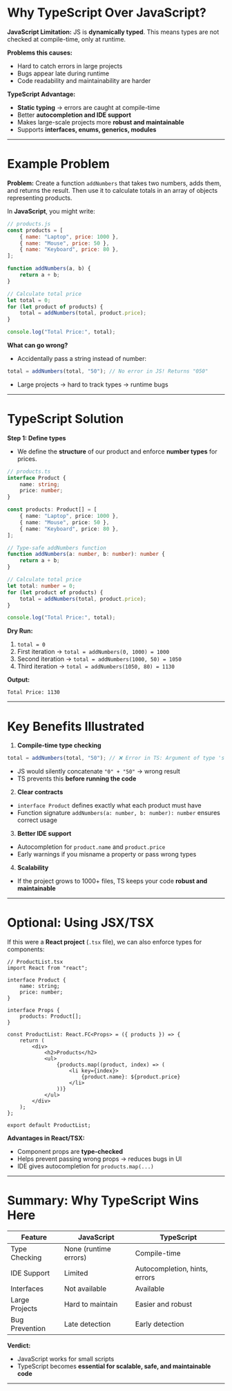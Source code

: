 # Why TypeScript Over JavaScript?

**JavaScript Limitation:**
JS is **dynamically typed**. This means types are not checked at compile-time, only at runtime.

**Problems this causes:**

* Hard to catch errors in large projects
* Bugs appear late during runtime
* Code readability and maintainability are harder

**TypeScript Advantage:**

* **Static typing** → errors are caught at compile-time
* Better **autocompletion and IDE support**
* Makes large-scale projects more **robust and maintainable**
* Supports **interfaces, enums, generics, modules**

---

# Example Problem

**Problem:**
Create a function `addNumbers` that takes two numbers, adds them, and returns the result. Then use it to calculate totals in an array of objects representing products.

In **JavaScript**, you might write:

```js
// products.js
const products = [
    { name: "Laptop", price: 1000 },
    { name: "Mouse", price: 50 },
    { name: "Keyboard", price: 80 },
];

function addNumbers(a, b) {
    return a + b;
}

// Calculate total price
let total = 0;
for (let product of products) {
    total = addNumbers(total, product.price);
}

console.log("Total Price:", total);
```

**What can go wrong?**

* Accidentally pass a string instead of number:

```js
total = addNumbers(total, "50"); // No error in JS! Returns "050"
```

* Large projects → hard to track types → runtime bugs

---

# TypeScript Solution

**Step 1: Define types**

* We define the **structure** of our product and enforce **number types** for prices.

```ts
// products.ts
interface Product {
    name: string;
    price: number;
}

const products: Product[] = [
    { name: "Laptop", price: 1000 },
    { name: "Mouse", price: 50 },
    { name: "Keyboard", price: 80 },
];

// Type-safe addNumbers function
function addNumbers(a: number, b: number): number {
    return a + b;
}

// Calculate total price
let total: number = 0;
for (let product of products) {
    total = addNumbers(total, product.price);
}

console.log("Total Price:", total);
```

**Dry Run:**

1. `total = 0`
2. First iteration → `total = addNumbers(0, 1000) = 1000`
3. Second iteration → `total = addNumbers(1000, 50) = 1050`
4. Third iteration → `total = addNumbers(1050, 80) = 1130`

**Output:**

```
Total Price: 1130
```

---

# Key Benefits Illustrated

1. **Compile-time type checking**

```ts
total = addNumbers(total, "50"); // ❌ Error in TS: Argument of type 'string' is not assignable to parameter of type 'number'.
```

* JS would silently concatenate `"0" + "50"` → wrong result
* TS prevents this **before running the code**

2. **Clear contracts**

* `interface Product` defines exactly what each product must have
* Function signature `addNumbers(a: number, b: number): number` ensures correct usage

3. **Better IDE support**

* Autocompletion for `product.name` and `product.price`
* Early warnings if you misname a property or pass wrong types

4. **Scalability**

* If the project grows to 1000+ files, TS keeps your code **robust and maintainable**

---

# Optional: Using JSX/TSX

If this were a **React project** (`.tsx` file), we can also enforce types for components:

```tsx
// ProductList.tsx
import React from "react";

interface Product {
    name: string;
    price: number;
}

interface Props {
    products: Product[];
}

const ProductList: React.FC<Props> = ({ products }) => {
    return (
        <div>
            <h2>Products</h2>
            <ul>
                {products.map((product, index) => (
                    <li key={index}>
                        {product.name}: ${product.price}
                    </li>
                ))}
            </ul>
        </div>
    );
};

export default ProductList;
```

**Advantages in React/TSX:**

* Component props are **type-checked**
* Helps prevent passing wrong props → reduces bugs in UI
* IDE gives autocompletion for `products.map(...)`

---

# Summary: Why TypeScript Wins Here

| Feature        | JavaScript            | TypeScript                    |
| -------------- | --------------------- | ----------------------------- |
| Type Checking  | None (runtime errors) | Compile-time                  |
| IDE Support    | Limited               | Autocompletion, hints, errors |
| Interfaces     | Not available         | Available                     |
| Large Projects | Hard to maintain      | Easier and robust             |
| Bug Prevention | Late detection        | Early detection               |

**Verdict:**

* JavaScript works for small scripts
* TypeScript becomes **essential for scalable, safe, and maintainable code**

---